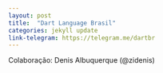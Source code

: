 ```yaml
---
layout: post
title:  "Dart Language Brasil"
categories: jekyll update
link-telegram: https://telegram.me/dartbr
---
```

Colaboração: Denis Albuquerque (@zidenis)

